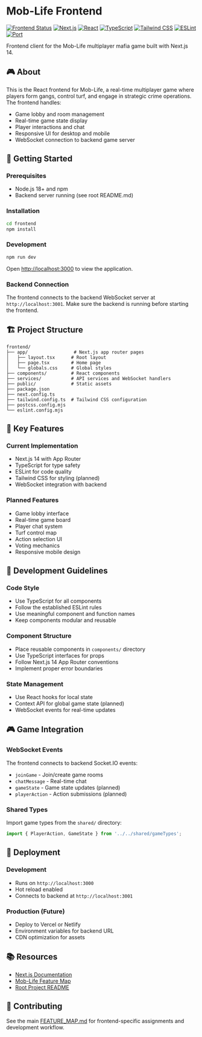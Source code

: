 # Mob-Life Frontend

[![Frontend Status](https://img.shields.io/badge/Frontend-Active-success)](https://github.com/Nom-nom-hub/mob-life)
[![Next.js](https://img.shields.io/badge/Next.js-14+-000000?logo=next.js&logoColor=white)](https://nextjs.org/)
[![React](https://img.shields.io/badge/React-18+-61DAFB?logo=react&logoColor=white)](https://reactjs.org/)
[![TypeScript](https://img.shields.io/badge/TypeScript-007ACC?logo=typescript&logoColor=white)](https://www.typescriptlang.org/)
[![Tailwind CSS](https://img.shields.io/badge/Tailwind_CSS-38B2AC?logo=tailwind-css&logoColor=white)](https://tailwindcss.com/)
[![ESLint](https://img.shields.io/badge/ESLint-4B32C3?logo=eslint&logoColor=white)](https://eslint.org/)
[![Port](https://img.shields.io/badge/Port-3000-blue)](http://localhost:3000)

Frontend client for the Mob-Life multiplayer mafia game built with Next.js 14.

## 🎮 About

This is the React frontend for Mob-Life, a real-time multiplayer game where players form gangs, control turf, and engage in strategic crime operations. The frontend handles:

- Game lobby and room management
- Real-time game state display
- Player interactions and chat
- Responsive UI for desktop and mobile
- WebSocket connection to backend game server

## 🚀 Getting Started

### Prerequisites
- Node.js 18+ and npm
- Backend server running (see root README.md)

### Installation

```bash
cd frontend
npm install
```

### Development

```bash
npm run dev
```

Open [http://localhost:3000](http://localhost:3000) to view the application.

### Backend Connection

The frontend connects to the backend WebSocket server at `http://localhost:3001`. Make sure the backend is running before starting the frontend.

## 🏗️ Project Structure

```
frontend/
├── app/                 # Next.js app router pages
│   ├── layout.tsx      # Root layout
│   ├── page.tsx        # Home page
│   └── globals.css     # Global styles
├── components/         # React components
├── services/           # API services and WebSocket handlers
├── public/             # Static assets
├── package.json
├── next.config.ts
├── tailwind.config.ts  # Tailwind CSS configuration
├── postcss.config.mjs
└── eslint.config.mjs
```

## 🎯 Key Features

### Current Implementation
- Next.js 14 with App Router
- TypeScript for type safety
- ESLint for code quality
- Tailwind CSS for styling (planned)
- WebSocket integration with backend

### Planned Features
- Game lobby interface
- Real-time game board
- Player chat system
- Turf control map
- Action selection UI
- Voting mechanics
- Responsive mobile design

## 🔧 Development Guidelines

### Code Style
- Use TypeScript for all components
- Follow the established ESLint rules
- Use meaningful component and function names
- Keep components modular and reusable

### Component Structure
- Place reusable components in `components/` directory
- Use TypeScript interfaces for props
- Follow Next.js 14 App Router conventions
- Implement proper error boundaries

### State Management
- Use React hooks for local state
- Context API for global game state (planned)
- WebSocket events for real-time updates

## 🎮 Game Integration

### WebSocket Events
The frontend connects to backend Socket.IO events:
- `joinGame` - Join/create game rooms
- `chatMessage` - Real-time chat
- `gameState` - Game state updates (planned)
- `playerAction` - Action submissions (planned)

### Shared Types
Import game types from the `shared/` directory:
```typescript
import { PlayerAction, GameState } from '../../shared/gameTypes';
```

## 🚀 Deployment

### Development
- Runs on `http://localhost:3000`
- Hot reload enabled
- Connects to backend at `http://localhost:3001`

### Production (Future)
- Deploy to Vercel or Netlify
- Environment variables for backend URL
- CDN optimization for assets

## 📚 Resources

- [Next.js Documentation](https://nextjs.org/docs)
- [Mob-Life Feature Map](../FEATURE_MAP.md)
- [Root Project README](../README.md)

## 🤝 Contributing

See the main [FEATURE_MAP.md](../FEATURE_MAP.md) for frontend-specific assignments and development workflow.
